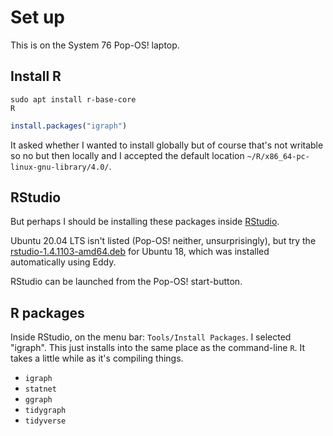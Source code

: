 # Set up

This is on the System 76 Pop-OS! laptop.

## Install R

```shell
sudo apt install r-base-core
R
```

```R
install.packages("igraph")
```

It asked whether I wanted to install globally but of course that's not writable so no but then locally and I accepted the default location `~/R/x86_64-pc-linux-gnu-library/4.0/`.


## RStudio

But perhaps I should be installing these packages inside [RStudio](https://rstudio.com/products/rstudio/download/#download).

Ubuntu 20.04 LTS isn't listed (Pop-OS! neither, unsurprisingly), but try the [rstudio-1.4.1103-amd64.deb](https://download1.rstudio.org/desktop/bionic/amd64/rstudio-1.4.1103-amd64.deb) for Ubuntu 18, which was installed automatically using Eddy.

RStudio can be launched from the Pop-OS! start-button.

## R packages

Inside RStudio, on the menu bar: `Tools/Install Packages`.  I selected "igraph". This just installs into the same place as the command-line `R`.  It takes a little while as it's compiling things.

* `igraph`
* `statnet`
* `ggraph` 
* `tidygraph`
* `tidyverse` 
 
